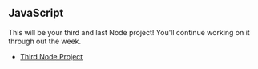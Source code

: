 ## JavaScript

This will be your third and last Node project! You'll continue working on it through out the week. 

* [Third Node Project](https://github.com/Pklong/blog-party-usa)